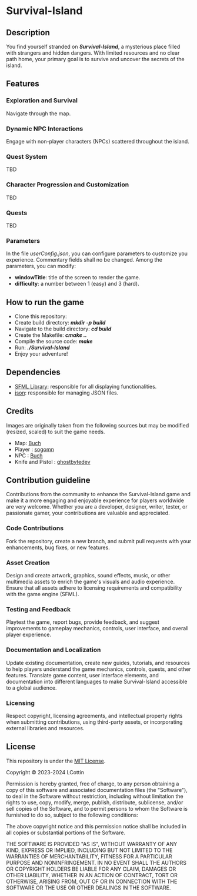 # Survival-Island

## Description

You find yourself stranded on ***Survival-Island***, a mysterious place filled with strangers and hidden dangers. With limited resources and no clear path home, your primary goal is to survive and uncover the secrets of the island.

## Features

### Exploration and Survival

Navigate through the map.

### Dynamic NPC Interactions

Engage with non-player characters (NPCs) scattered throughout the island.

### Quest System

TBD

### Character Progression and Customization

TBD

### Quests

TBD

### Parameters

In the file *userConfig.json*, you can configure parameters to customize you experience. Commentary fields shall no be changed.
Among the parameters, you can modify:

- **windowTitle**: title of the screen to render the game.
- **difficulty**: a number between 1 (easy) and 3 (hard).

## How to run the game

- Clone this repository:
- Create build directory: ***mkdir -p build***
- Navigate to the build directory: ***cd build***
- Create the Makefile: ***cmake ..***
- Compile the source code: ***make***
- Run: ***./Survival-Island***
- Enjoy your adventure!

## Dependencies

- [SFML Library](https://opengameart.org/users/buch): responsible for all displaying functionalities.
- [json](https://github.com/nlohmann/json): responsible for managing JSON files.

## Credits

Images are originally taken from the following sources but may be modified (resized, scaled) to suit the game needs.

- Map: [Buch](https://opengameart.org/users/buch)
- Player : [sogomn](https://opengameart.org/users/sogomn)
- NPC : [Buch](https://opengameart.org/users/buch)
- Knife and Pistol : [ghostbytedev](https://opengameart.org/users/ghostbytedev)

## Contribution guideline

Contributions from the community to enhance the Survival-Island game and make it a more engaging and enjoyable experience for players worldwide are very welcome. Whether you are a developer, designer, writer, tester, or passionate gamer, your contributions are valuable and appreciated.

### Code Contributions

Fork the repository, create a new branch, and submit pull requests with your enhancements, bug fixes, or new features.

### Asset Creation

Design and create artwork, graphics, sound effects, music, or other multimedia assets to enrich the game's visuals and audio experience.
Ensure that all assets adhere to licensing requirements and compatibility with the game engine (SFML).

### Testing and Feedback

Playtest the game, report bugs, provide feedback, and suggest improvements to gameplay mechanics, controls, user interface, and overall player experience.

### Documentation and Localization

Update existing documentation, create new guides, tutorials, and resources to help players understand the game mechanics, controls, quests, and other features.
Translate game content, user interface elements, and documentation into different languages to make Survival-Island accessible to a global audience.

### Licensing

Respect copyright, licensing agreements, and intellectual property rights when submitting contributions, using third-party assets, or incorporating external libraries and resources.

## License

This repository is under the [MIT License](https://opensource.org/licenses/MIT).

Copyright &copy; 2023-2024 LCottin

Permission is hereby granted, free of charge, to any person obtaining a copy
of this software and associated documentation files (the "Software"), to deal
in the Software without restriction, including without limitation the rights
to use, copy, modify, merge, publish, distribute, sublicense, and/or sell
copies of the Software, and to permit persons to whom the Software is
furnished to do so, subject to the following conditions:

The above copyright notice and this permission notice shall be included in all
copies or substantial portions of the Software.

THE SOFTWARE IS PROVIDED "AS IS", WITHOUT WARRANTY OF ANY KIND, EXPRESS OR
IMPLIED, INCLUDING BUT NOT LIMITED TO THE WARRANTIES OF MERCHANTABILITY,
FITNESS FOR A PARTICULAR PURPOSE AND NONINFRINGEMENT. IN NO EVENT SHALL THE
AUTHORS OR COPYRIGHT HOLDERS BE LIABLE FOR ANY CLAIM, DAMAGES OR OTHER
LIABILITY, WHETHER IN AN ACTION OF CONTRACT, TORT OR OTHERWISE, ARISING FROM,
OUT OF OR IN CONNECTION WITH THE SOFTWARE OR THE USE OR OTHER DEALINGS IN THE
SOFTWARE.

